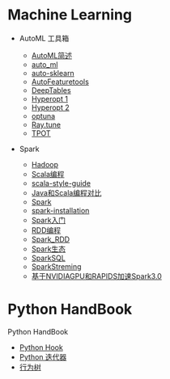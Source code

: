 # Machine Learning

- AutoML 工具箱
  - [AutoML简述](machine-learning/AutoML/AutoML简述.md)
  - [auto_ml](machine-learning/AutoML/auto_ml.md)
  - [auto-sklearn](machine-learning/AutoML/auto-sklearn.md)
  - [AutoFeaturetools](machine-learning/AutoML/AutoFeaturetools.md)
  - [DeepTables](machine-learning/AutoML/DeepTables.md)
  - [Hyperopt 1](machine-learning/AutoML/hyperopt_1.md)
  - [Hyperopt 2](machine-learning/AutoML/hyperopt_2.md)
  - [optuna](machine-learning/AutoML/optuna.md)
  - [Ray.tune](machine-learning/AutoML/Ray.tune.md)
  - [TPOT](machine-learning/AutoML/TPOT.md)

- Spark
  - [Hadoop](machine-learning/Spark/Hadoop.md)
  - [Scala编程](machine-learning/Spark/Scala编程.md)
  - [scala-style-guide](machine-learning/Spark/scala-style-guide.md)
  - [Java和Scala编程对比](machine-learning/Spark/Java和Scala编程对比.md)
  - [Spark](machine-learning/Spark/Spark.md)
  - [spark-installation](machine-learning/Spark/spark-installation.md)
  - [Spark入门](machine-learning/Spark/Spark入门.md)
  - [RDD编程](machine-learning/Spark/RDD编程.md)
  - [Spark_RDD](machine-learning/Spark/Spark_RDD.md)
  - [Spark生态](machine-learning/Spark/Spark生态.md)
  - [SparkSQL](machine-learning/Spark/SparkSQL.md)
  - [SparkStreming](machine-learning/Spark/SparkStreming.md)
  - [基于NVIDIAGPU和RAPIDS加速Spark3.0](machine-learning/Spark/基于NVIDIAGPU和RAPIDS加速Spark3.0.md)

# Python HandBook

Python HandBook
  - [Python Hook](machine-learning/python/How-to-use-hook-in-python.md)
  - [Python 迭代器](machine-learning/python/itertools.md)
  - [行为树](machine-learning/python/behavior_tree.md)
